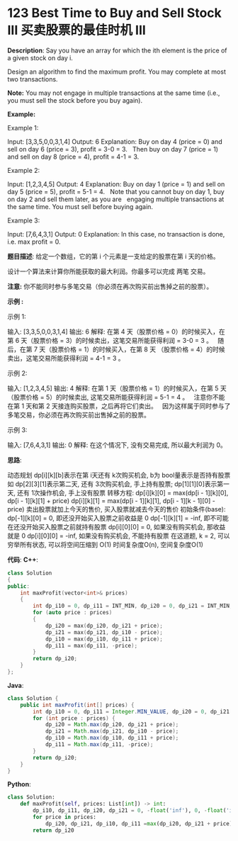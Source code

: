 # 123 Best Time to Buy and Sell Stock III 买卖股票的最佳时机 III

__Description__:
Say you have an array for which the ith element is the price of a given stock on day i.

Design an algorithm to find the maximum profit. You may complete at most two transactions.

__Note:__
You may not engage in multiple transactions at the same time (i.e., you must sell the stock before you buy again).

__Example:__

Example 1:

Input: [3,3,5,0,0,3,1,4]
Output: 6
Explanation: Buy on day 4 (price = 0) and sell on day 6 (price = 3), profit = 3-0 = 3.
             Then buy on day 7 (price = 1) and sell on day 8 (price = 4), profit = 4-1 = 3.

Example 2:

Input: [1,2,3,4,5]
Output: 4
Explanation: Buy on day 1 (price = 1) and sell on day 5 (price = 5), profit = 5-1 = 4.
             Note that you cannot buy on day 1, buy on day 2 and sell them later, as you are
             engaging multiple transactions at the same time. You must sell before buying again.

Example 3:

Input: [7,6,4,3,1]
Output: 0
Explanation: In this case, no transaction is done, i.e. max profit = 0.

__题目描述__:
给定一个数组，它的第 i 个元素是一支给定的股票在第 i 天的价格。

设计一个算法来计算你所能获取的最大利润。你最多可以完成 两笔 交易。

__注意:__
你不能同时参与多笔交易（你必须在再次购买前出售掉之前的股票）。

__示例 :__

示例 1:

输入: [3,3,5,0,0,3,1,4]
输出: 6
解释: 在第 4 天（股票价格 = 0）的时候买入，在第 6 天（股票价格 = 3）的时候卖出，这笔交易所能获得利润 = 3-0 = 3 。
     随后，在第 7 天（股票价格 = 1）的时候买入，在第 8 天 （股票价格 = 4）的时候卖出，这笔交易所能获得利润 = 4-1 = 3 。

示例 2:

输入: [1,2,3,4,5]
输出: 4
解释: 在第 1 天（股票价格 = 1）的时候买入，在第 5 天 （股票价格 = 5）的时候卖出, 这笔交易所能获得利润 = 5-1 = 4 。
     注意你不能在第 1 天和第 2 天接连购买股票，之后再将它们卖出。
     因为这样属于同时参与了多笔交易，你必须在再次购买前出售掉之前的股票。

示例 3:

输入: [7,6,4,3,1]
输出: 0
解释: 在这个情况下, 没有交易完成, 所以最大利润为 0。

__思路__:

动态规划
dp[i][k][b]表示在第 i天还有 k次购买机会, b为 bool量表示是否持有股票
如 dp[2][3][1]表示第二天, 还有 3次购买机会, 手上持有股票; dp[1][1][0]表示第一天, 还有 1次操作机会, 手上没有股票
转移方程:
dp[i][k][0] = max(dp[i - 1][k][0], dp[i - 1][k][1] + price)
dp[i][k][1] = max(dp[i - 1][k][1], dp[i - 1][k - 1][0] - price)
卖出股票就加上今天的售价, 买入股票就减去今天的售价
初始条件(base):
dp[-1][k][0] = 0, 即还没开始买入股票之前收益是 0
dp[-1][k][1] = -inf, 即不可能在还没开始买入股票之前就持有股票
dp[i][0][0] = 0, 如果没有购买机会, 那收益就是 0
dp[i][0][0] = -inf, 如果没有购买机会, 不能持有股票
在这道题, k = 2, 可以穷举所有状态, 可以将空间压缩到 O(1)
时间复杂度O(n), 空间复杂度O(1)

__代码__:
__C++__:

```C++
class Solution 
{
public:
    int maxProfit(vector<int>& prices) 
    {
        int dp_i10 = 0, dp_i11 = INT_MIN, dp_i20 = 0, dp_i21 = INT_MIN;
        for (auto price : prices) 
        {
            dp_i20 = max(dp_i20, dp_i21 + price);
            dp_i21 = max(dp_i21, dp_i10 - price);
            dp_i10 = max(dp_i10, dp_i11 + price);
            dp_i11 = max(dp_i11, -price);
        }
        return dp_i20;
    }
};
```

__Java__:

```Java
class Solution {
    public int maxProfit(int[] prices) {
        int dp_i10 = 0, dp_i11 = Integer.MIN_VALUE, dp_i20 = 0, dp_i21 = Integer.MIN_VALUE;
        for (int price : prices) {
            dp_i20 = Math.max(dp_i20, dp_i21 + price);
            dp_i21 = Math.max(dp_i21, dp_i10 - price);
            dp_i10 = Math.max(dp_i10, dp_i11 + price);
            dp_i11 = Math.max(dp_i11, -price);
        }
        return dp_i20;
    }
}
```

__Python__:

```Python
class Solution:
    def maxProfit(self, prices: List[int]) -> int:
        dp_i10, dp_i11, dp_i20, dp_i21 = 0, -float('inf'), 0, -float('inf')
        for price in prices:
            dp_i20, dp_i21, dp_i10, dp_i11 =max(dp_i20, dp_i21 + price), max(dp_i21, dp_i10 - price), max(dp_i10, dp_i11 + price), max(dp_i11, -price)
        return dp_i20
```
